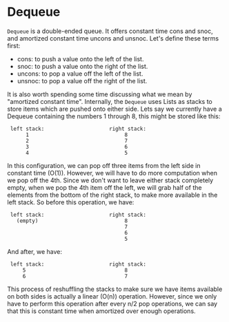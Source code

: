 # Dequeue

`Dequeue` is a double-ended queue. It offers constant time cons and
snoc, and amortized constant time uncons and unsnoc. Let's define
these terms first:

- cons: to push a value onto the left of the list.
- snoc: to push a value onto the right of the list.
- uncons: to pop a value off the left of the list.
- unsnoc: to pop a value off the right of the list.

It is also worth spending some time discussing what we mean by
"amortized constant time". Internally, the `Dequeue` uses Lists as
stacks to store items which are pushed onto either side. Lets say we
currently have a Dequeue containing the numbers 1 through 8, this
might be stored like this:

     left stack:                     right stack:
          1                               8
          2                               7
          3                               6
          4                               5

In this configuration, we can pop off three items from the left side
in constant time (O(1)). However, we will have to do more computation
when we pop off the 4th. Since we don't want to leave either stack
completely empty, when we pop the 4th item off the left, we will grab
half of the elements from the bottom of the right stack, to make more
available in the left stack. So before this operation, we have:

     left stack:                     right stack:
       (empty)                            8
                                          7
                                          6
                                          5

And after, we have:

     left stack:                     right stack:
         5                                8
         6                                7

This process of reshuffling the stacks to make sure we have items
available on both sides is actually a linear (O(n))
operation. However, since we only have to perform this operation after
every n/2 pop operations, we can say that this is constant time when
amortized over enough operations.
